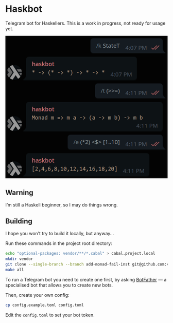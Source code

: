 # Haskbot

Telegram bot for Haskellers.
This is a work in progress, not ready for usage yet.

![Screen1](img/screen1.png)

## Warning

I’m still a Haskell beginner, so I may do things wrong.

## Building

I hope you won’t try to build it locally, but anyway…

Run these commands in the project root directory:

```sh
echo "optional-packages: vendor/**/*.cabal" > cabal.project.local
mkdir vendor
git clone --single-branch --branch add-monad-fail-inst git@github.com:vyorkin/telegram-bot-simple.git vendor/
make all
```

To run a Telegram bot you need to create one first, by asking
[BotFather](https://telegram.me/botfather) — a specialised bot
that allows you to create new bots.

Then, create your own config:


```sh
cp config.example.toml config.toml
```

Edit the `config.toml` to set your bot token.
